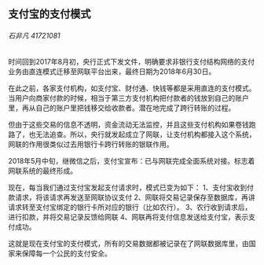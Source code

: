 
## 支付宝的支付模式
######  石非凡 41721081

时间回到2017年8月初，央行正式下发文件，明确要求非银行支付结构网络的支付业务由直连模式迁移至网联平台出来，最终日期为2018年6月30日。

在此之前，各家支付机构，如支付宝、财付通、快钱等都是采用直连的支付模式。当用户向商家付款的时候，相当于第三方支付机构把付款者的钱放到自己的账户里，再从自己的账户里把钱移交给收款者。潜在地完成了跨行转账的过程。

但由于这些交易的信息不透明，资金流动无法监控，并且这些支付机构如果卷钱跑路了，也无法追查。所以，央行就发起成立了网联，让支付机构都接入这个系统，网联的作用很类似过去用银行卡跨行转账的银联作用。

2018年5月中旬，继微信之后，支付宝宣布：已与网联完成全面系统对接。标志着网联系统的最终形成。

现在，每当我们通过支付宝发起支付请求时，模式已变为如下：
1、支付宝收到付款请求，将该请求再发送至网联协议支付
2、网联将交易记录保存至数据库，再讲请求转至支付宝绑定的银行卡所对应的银行（比如农行）。
3、农行收到请求后，进行扣款，并将交易记录反馈给网联
4、网联再将支付信息发送给支付宝，表示支付成功。

这就是现在支付宝的支付模式，所有的交易数据都被记录在了网联数据库里，由国家来保障每一个公民的支付安全。

